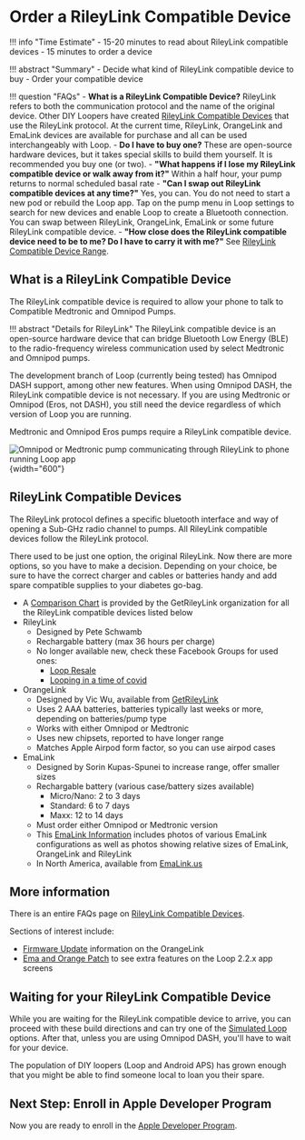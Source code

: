 # Order a RileyLink Compatible Device

!!! info "Time Estimate"
    - 15-20 minutes to read about RileyLink compatible devices
    - 15 minutes to order a device

!!! abstract "Summary"
    - Decide what kind of RileyLink compatible device to buy
    - Order your compatible device

!!! question "FAQs"
    - **What is a RileyLink Compatible Device?** RileyLink refers to both the communication protocol and the name of the original device. Other DIY Loopers have created [RileyLink Compatible Devices](step5.md#rileylink-compatible-devices) that use the RileyLink protocol. At the current time, RileyLink, OrangeLink and EmaLink devices are available for purchase and all can be used interchangeably with Loop.
    - **Do I have to buy one?** These are open-source hardware devices, but it takes special skills to build them yourself. It is recommended you buy one (or two).
    - **"What happens if I lose my RileyLink compatible device or walk away from it?"** Within a half hour, your pump returns to normal scheduled basal rate
    - **"Can I swap out RileyLink compatible devices at any time?"** Yes, you can. You do not need to start a new pod or rebuild the Loop app. Tap on the pump menu in Loop settings to search for new devices and enable Loop to create a Bluetooth connection. You can swap between RileyLink, OrangeLink, EmaLink or some future RileyLink compatible device.
    - **"How close does the RileyLink compatible device need to be to me? Do I have to carry it with me?"** See [RileyLink Compatible Device Range](../faqs/rileylink-faqs.md#range).


## What is a RileyLink Compatible Device

The RileyLink compatible device is required to allow your phone to talk to Compatible Medtronic and Omnipod Pumps.

!!! abstract "Details for RileyLink"
    The RileyLink compatible device is an open-source hardware device that can bridge Bluetooth Low Energy (BLE) to the radio-frequency wireless communication used by select Medtronic and Omnipod pumps.

The development branch of Loop (currently being tested) has Omnipod DASH support, among other new features. When using Omnipod DASH, the RileyLink compatible device is not necessary.  If you are using Medtronic or Omnipod (Eros, not DASH), you still need the device regardless of which version of Loop you are running.

Medtronic and Omnipod Eros pumps require a RileyLink compatible device.

![Omnipod or Medtronic pump communicating through RileyLink to phone running Loop app](img/rileylink-comm-pod-mmt.svg){width="600"}


## RileyLink Compatible Devices

The RileyLink protocol defines a specific bluetooth interface and way of opening a Sub-GHz radio channel to pumps. All RileyLink compatible devices follow the RileyLink protocol.

There used to be just one option, the original RileyLink. Now there are more options, so you have to make a decision. Depending on your choice, be sure to have the correct charger and cables or batteries handy and add spare compatible supplies to your diabetes go-bag.

- A [Comparison Chart](https://getrileylink.org/rileylink-compatible-hardware-comparison-chart?fbclid=IwAR2vHbOzla-zmM-cSp4NkOB_23k3spgnaYvCIGRcACcIQ25FJAU_7HRkH2A) is provided by the GetRileyLink organization for all the RileyLink compatible devices listed below
- RileyLink
    - Designed by Pete Schwamb
    - Rechargable battery (max 36 hours per charge)
    - No longer available new, check these Facebook Groups for used ones:
        * [Loop Resale](https://www.facebook.com/groups/301508128131405/)
        * [Looping in a time of covid](https://www.facebook.com/groups/1087611668259945/)
- OrangeLink
    - Designed by Vic Wu, available from [GetRileyLink](https://getrileylink.org)
    - Uses 2 AAA batteries, batteries typically last weeks or more, depending on batteries/pump type
    - Works with either Omnipod or Medtronic
    - Uses new chipsets, reported to have longer range
    - Matches Apple Airpod form factor, so you can use airpod cases
- EmaLink
    - Designed by Sorin Kupas-Spunei to increase range, offer smaller sizes
    - Rechargable battery (various case/battery sizes available)
        - Micro/Nano: 2 to 3 days
        - Standard: 6 to 7 days
        - Maxx: 12 to 14 days
    - Must order either Omnipod or Medtronic version
    - This [EmaLink Information](https://github.com/sks01/EmaLink#emalink) includes photos of various EmaLink configurations as well as photos showing relative sizes of EmaLink, OrangeLink and RileyLink
    - In North America, available from [EmaLink.us](https://www.emalink.us)

## More information

There is an entire FAQs page on [RileyLink Compatible Devices](../faqs/rileylink-faqs.md).

Sections of interest include:

* [Firmware Update](../faqs/rileylink-faqs.md#orangelink-firmware) information on the OrangeLink
* [Ema and Orange Patch](../faqs/rileylink-faqs.md#emalink-and-orangelink-features) to see extra features on the Loop 2.2.x app screens


## Waiting for your RileyLink Compatible Device

While you are waiting for the RileyLink compatible device to arrive, you can proceed with these build directions and can try one of the [Simulated Loop](../version/simulator.md) options. After that, unless you are using Omnipod DASH, you'll have to wait for your device.

The population of DIY loopers (Loop and Android APS) has grown enough that you might be able to find someone local to loan you their spare.

## Next Step: Enroll in Apple Developer Program

Now you are ready to enroll in the [Apple Developer Program](step6.md).
